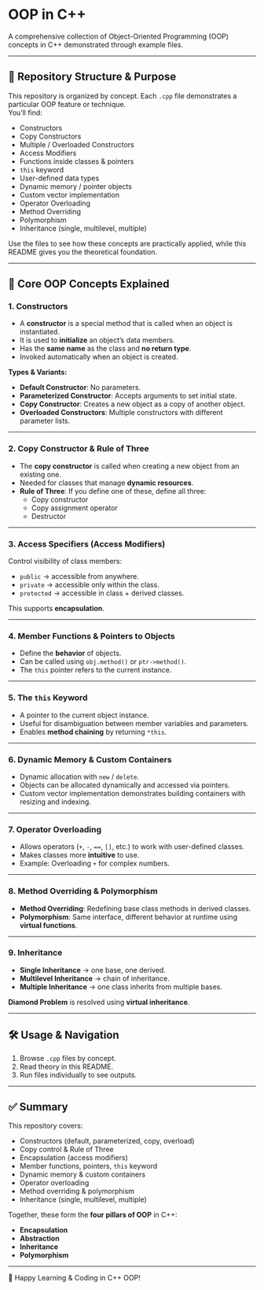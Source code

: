 # OOP in C++  
A comprehensive collection of Object-Oriented Programming (OOP) concepts in C++ demonstrated through example files.

---

## 📂 Repository Structure & Purpose

This repository is organized by concept. Each `.cpp` file demonstrates a particular OOP feature or technique.  
You’ll find:

- Constructors  
- Copy Constructors  
- Multiple / Overloaded Constructors  
- Access Modifiers  
- Functions inside classes & pointers  
- `this` keyword  
- User-defined data types  
- Dynamic memory / pointer objects  
- Custom vector implementation  
- Operator Overloading  
- Method Overriding  
- Polymorphism  
- Inheritance (single, multilevel, multiple)  

Use the files to see how these concepts are practically applied, while this README gives you the theoretical foundation.

---

## 🧱 Core OOP Concepts Explained

### 1. Constructors  
- A **constructor** is a special method that is called when an object is instantiated.  
- It is used to **initialize** an object’s data members.  
- Has the **same name** as the class and **no return type**.  
- Invoked automatically when an object is created.  

**Types & Variants:**
- **Default Constructor**: No parameters.  
- **Parameterized Constructor**: Accepts arguments to set initial state.  
- **Copy Constructor**: Creates a new object as a copy of another object.  
- **Overloaded Constructors**: Multiple constructors with different parameter lists.

---

### 2. Copy Constructor & Rule of Three  

- The **copy constructor** is called when creating a new object from an existing one.  
- Needed for classes that manage **dynamic resources**.  
- **Rule of Three**: If you define one of these, define all three:  
  - Copy constructor  
  - Copy assignment operator  
  - Destructor  

---

### 3. Access Specifiers (Access Modifiers)

Control visibility of class members:

- `public` → accessible from anywhere.  
- `private` → accessible only within the class.  
- `protected` → accessible in class + derived classes.  

This supports **encapsulation**.

---

### 4. Member Functions & Pointers to Objects

- Define the **behavior** of objects.  
- Can be called using `obj.method()` or `ptr->method()`.  
- The `this` pointer refers to the current instance.

---

### 5. The `this` Keyword

- A pointer to the current object instance.  
- Useful for disambiguation between member variables and parameters.  
- Enables **method chaining** by returning `*this`.

---

### 6. Dynamic Memory & Custom Containers

- Dynamic allocation with `new` / `delete`.  
- Objects can be allocated dynamically and accessed via pointers.  
- Custom vector implementation demonstrates building containers with resizing and indexing.

---

### 7. Operator Overloading

- Allows operators (`+`, `-`, `==`, `[]`, etc.) to work with user-defined classes.  
- Makes classes more **intuitive** to use.  
- Example: Overloading `+` for complex numbers.

---

### 8. Method Overriding & Polymorphism

- **Method Overriding**: Redefining base class methods in derived classes.  
- **Polymorphism**: Same interface, different behavior at runtime using **virtual functions**.  

---

### 9. Inheritance

- **Single Inheritance** → one base, one derived.  
- **Multilevel Inheritance** → chain of inheritance.  
- **Multiple Inheritance** → one class inherits from multiple bases.  

**Diamond Problem** is resolved using **virtual inheritance**.

---

## 🛠 Usage & Navigation

1. Browse `.cpp` files by concept.  
2. Read theory in this README.  
3. Run files individually to see outputs.  

---

## ✅ Summary

This repository covers:  

- Constructors (default, parameterized, copy, overload)  
- Copy control & Rule of Three  
- Encapsulation (access modifiers)  
- Member functions, pointers, `this` keyword  
- Dynamic memory & custom containers  
- Operator overloading  
- Method overriding & polymorphism  
- Inheritance (single, multilevel, multiple)  

Together, these form the **four pillars of OOP** in C++:  
- **Encapsulation**  
- **Abstraction**  
- **Inheritance**  
- **Polymorphism**

---


🚀 Happy Learning & Coding in C++ OOP!  
